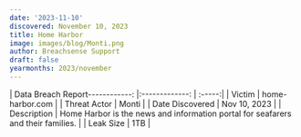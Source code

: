 ```yaml
---
date: '2023-11-10'
discovered: November 10, 2023
title: Home Harbor
image: images/blog/Monti.png
author: Breachsense Support
draft: false
yearmonths: 2023/november
---
```


| Data Breach Report------------:     |:-------------:    | :-----:|
| Victim      | home-harbor.com      | 
| Threat Actor      | Monti      | 
| Date Discovered      | Nov 10, 2023      | 
| Description      | Home Harbor is the news and information portal for seafarers and their families.      | 
| Leak Size      | 1TB      | 

